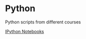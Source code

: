 # Python
Python scripts from different courses

[IPython Notebooks](https://github.com/VladimirNikiforov/python_common/tree/master/ipynb)
